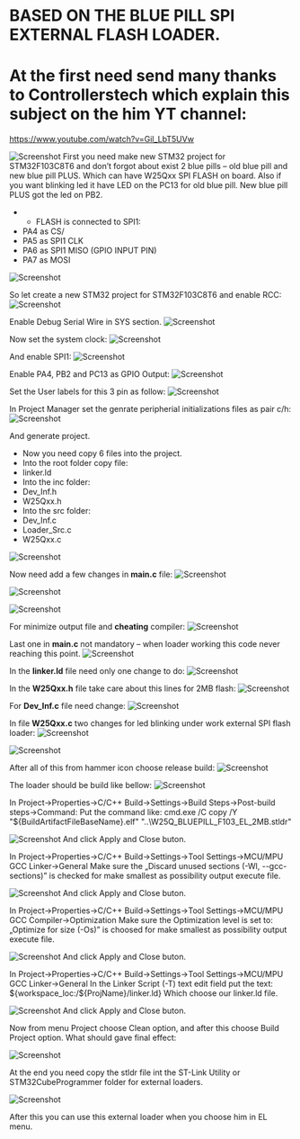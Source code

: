 # BASED ON THE BLUE PILL SPI EXTERNAL FLASH LOADER.
#	At the first need send many thanks to Controllerstech which explain this subject on the him YT channel:

https://www.youtube.com/watch?v=Gil_LbT5UVw

![Screenshot](/PICTURES/00_CONTROLLERSTECH.jpg)
First you need make new STM32 project for STM32F103C8T6 and don’t forgot about exist 2 blue pills – old blue pill and new blue pill PLUS. Which can have W25Qxx SPI FLASH on board. Also if you want blinking led it have LED on the PC13 for old blue pill. New blue pill PLUS got the led on PB2.

* - FLASH is connected to SPI1:
* PA4 as CS/
* PA5 as SPI1 CLK
* PA6 as SPI1 MISO (GPIO INPUT PIN)
* PA7 as MOSI

![Screenshot](/PICTURES/01_W25QXX.jpg)

So let create a new STM32 project for STM32F103C8T6 and enable RCC:
![Screenshot](/PICTURES/02_RCC.jpg)

Enable Debug Serial Wire in SYS section.
![Screenshot](/PICTURES/03_SYS.jpg)

Now set the system clock:
![Screenshot](/PICTURES/04_CLOCK.jpg)

And enable SPI1:
![Screenshot](/PICTURES/05_SPI1.jpg)

Enable PA4, PB2 and PC13 as GPIO Output:
![Screenshot](/PICTURES/06_PINOUT.jpg)

Set the User labels for this 3 pin as follow:
![Screenshot](/PICTURES/07_GPIO.jpg)

In Project Manager set the genrate peripherial initializations files as pair c/h:
![Screenshot](/PICTURES/08_PROJECT_MANAGER.jpg)

And generate project.
* Now you need copy 6 files into the project.
* Into the root folder copy file:
* linker.ld
* Into the inc folder:
* Dev_Inf.h
* W25Qxx.h
* Into the src folder:
* Dev_Inf.c
* Loader_Src.c
* W25Qxx.c

![Screenshot](/PICTURES/09_COPY.jpg)

Now need add a few changes in **main.c** file:
![Screenshot](/PICTURES/10_text.jpg)

![Screenshot](/PICTURES/11_text.jpg)

![Screenshot](/PICTURES/12_text.jpg)

For minimize output file and **cheating** compiler:
![Screenshot](/PICTURES/13_text.jpg)

Last one in **main.c** not mandatory – when loader working this code never reaching this point.
![Screenshot](/PICTURES/14_text.jpg)

In the **linker.ld** file need only one change to do:
![Screenshot](/PICTURES/15_linker.jpg)

In the **W25Qxx.h** file take care about this lines for 2MB flash:
![Screenshot](/PICTURES/16_W25Qxx_h.jpg)

For **Dev_Inf.c** file need change:
![Screenshot](/PICTURES/17_Dev_Inf_c.jpg)

In file **W25Qxx.c** two changes for led blinking under work external SPI flash loader:
![Screenshot](/PICTURES/18_W25Qxx_c.jpg)

![Screenshot](/PICTURES/19_W25Qxx_c.jpg)

After all of this from hammer icon choose release build:
![Screenshot](/PICTURES/20_setup.jpg)

The loader should be build like bellow:
![Screenshot](/PICTURES/21_setup.jpg)

In Project->Properties->C/C++ Build->Settings->Build Steps->Post-build steps->Command:
Put the command like:
cmd.exe /C copy /Y "${BuildArtifactFileBaseName}.elf" "..\W25Q_BLUEPILL_F103_EL_2MB.stldr"

![Screenshot](/PICTURES/22_setup.jpg)
And click Apply  and Close buton.

In Project->Properties->C/C++ Build->Settings->Tool Settings->MCU/MPU GCC Linker->General
Make sure the „Discard unused sections (-Wl, --gcc-sections)” is checked for make smallest as possibility output execute file.

![Screenshot](/PICTURES/23_setup.jpg)
And click Apply  and Close buton.

In Project->Properties->C/C++ Build->Settings->Tool Settings->MCU/MPU GCC Compiler->Optimization
Make sure the Optimization level is set to: „Optimize for size (-Os)” is choosed for make smallest as possibility output execute file.

![Screenshot](/PICTURES/24_setup.jpg)
And click Apply  and Close buton.

In Project->Properties->C/C++ Build->Settings->Tool Settings->MCU/MPU GCC Linker->General
In the Linker Script (-T) text edit  field put the text:
 ${workspace_loc:/${ProjName}/linker.ld}
Which choose our linker.ld file.

![Screenshot](/PICTURES/25_linker_file.jpg)
And click Apply  and Close buton.

Now from menu Project choose Clean option, and after this choose Build Project option. What should gave final effect:

![Screenshot](/PICTURES/26_FINAL.jpg)

At the end you need copy the stldr file int the ST-Link Utility or STM32CubeProgrammer folder for external loaders.

![Screenshot](/PICTURES/27_copy_EL.jpg)

After this you can use this external loader when you choose him in EL menu.
